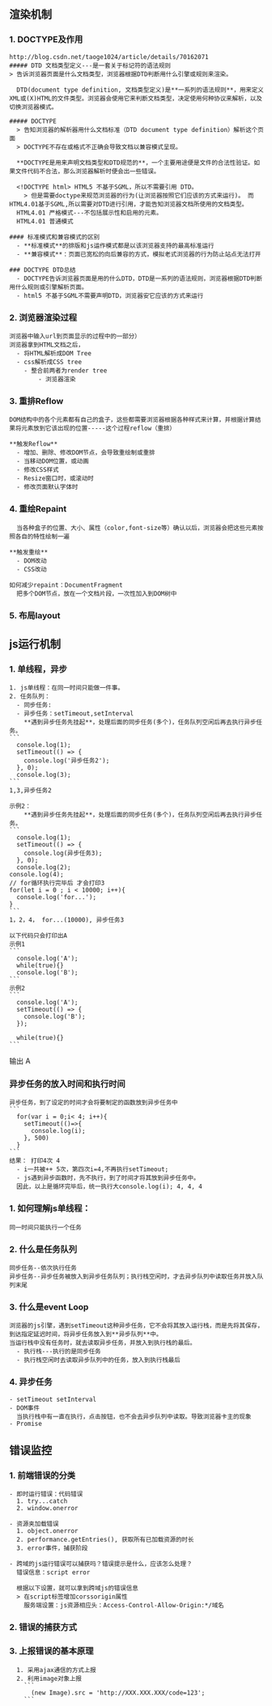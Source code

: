 ## 渲染机制
  ### 1. DOCTYPE及作用
    http://blog.csdn.net/taoge1024/article/details/70162071
    ##### DTD 文档类型定义---是一套关于标记符的语法规则
    > 告诉浏览器页面是什么文档类型，浏览器根据DTD判断用什么引擎或规则来渲染。

      DTD(document type definition, 文档类型定义)是**一系列的语法规则**，用来定义XML或(X)HTML的文件类型。浏览器会使用它来判断文档类型，决定使用何种协议来解析，以及切换浏览器模式。

    ##### DOCTYPE
      > 告知浏览器的解析器用什么文档标准（DTD document type definition）解析这个页面
      > DOCTYPE不存在或格式不正确会导致文档以兼容模式呈现。

      **DOCTYPE是用来声明文档类型和DTD规范的**，一个主要用途便是文件的合法性验证。如果文件代码不合法，那么浏览器解析时便会出一些错误。

      <!DOCTYPE html> HTML5 不基于SGML，所以不需要引用 DTD。
        > 但是需要doctype来规范浏览器的行为(让浏览器按照它们应该的方式来运行)。 而HTML4.01基于SGML,所以需要对DTD进行引用，才能告知浏览器文档所使用的文档类型。
      HTML4.01 严格模式---不包括展示性和启用的元素。
      HTML4.01 普通模式

    #### 标准模式和兼容模式的区别
      - **标准模式**的排版和js运作模式都是以该浏览器支持的最高标准运行
      - **兼容模式**：页面已宽松的向后兼容的方式，模拟老式浏览器的行为防止站点无法打开

    ### DOCTYPE DTD总结
      - DOCTYPE告诉浏览器页面是用的什么DTD，DTD是一系列的语法规则，浏览器根据DTD判断用什么规则或引擎解析页面。
      - html5 不基于SGML不需要声明DTD，浏览器安它应该的方式来运行
  ### 2. 浏览器渲染过程
    浏览器中输入url到页面显示的过程中的一部分）
    浏览器拿到HTML文档之后，
      - 将HTML解析成DOM Tree
      - css解析成CSS tree
        - 整合前两者为render tree
            - 浏览器渲染

  ### 3. 重排Reflow
    DOM结构中的各个元素都有自己的盒子，这些都需要浏览器根据各种样式来计算，并根据计算结果将元素放到它该出现的位置-----这个过程reflow（重排）

    **触发Reflow**
      - 增加、删除、修改DOM节点，会导致重绘制或重排
      - 当移动DOM位置，或动画
      - 修改CSS样式
      - Resize窗口时，或滚动时
      - 修改页面默认字体时

  ### 4. 重绘Repaint
      当各种盒子的位置、大小、属性（color,font-size等）确认以后，浏览器会把这些元素按照各自的特性绘制一遍

    **触发重绘**
      - DOM改动
      - CSS改动

    如何减少repaint：DocumentFragment
      把多个DOM节点，放在一个文档片段，一次性加入到DOM树中

  ### 5. 布局layout


## js运行机制
  ### 1. 单线程，异步
    1. js单线程：在同一时间只能做一件事。
    2. 任务队列：
      - 同步任务:
      - 异步任务：setTimeout,setInterval
        **遇到异步任务先挂起**，处理后面的同步任务(多个)，任务队列空闲后再去执行异步任务。
    ```
      console.log(1);
      setTimeout(() => {
        console.log('异步任务2');
      }, 0);
      console.log(3);
    ```
    1,3,异步任务2

    示例2：
        **遇到异步任务先挂起**，处理后面的同步任务(多个)，任务队列空闲后再去执行异步任务。
    ```
      console.log(1);
      setTimeout(() => {
        console.log(异步任务3);
      }, 0);
      console.log(2);
    console.log(4);
    // for循环执行完毕后 才会打印3
    for(let i = 0 ; i < 10000; i++){
      console.log('for...');
    }
    ```
    1，2，4， for...(10000), 异步任务3

    以下代码只会打印出A
    示例1
    ```
      console.log('A');
      while(true){}
      console.log('B');
    ```
    示例2
    ```
      console.log('A');
      setTimeout(() => {
        console.log('B');
      });

      while(true){}
    ```
   输出 A

  ### 异步任务的放入时间和执行时间
    异步任务，到了设定的时间才会将要制定的函数放到异步任务中
    ```
      for(var i = 0;i< 4; i++){
        setTimeout(()=>{
          console.log(i);
        }, 500)
      }
    ```
    结果： 打印4次 4
      - i一共被++ 5次，第四次i=4,不再执行setTimeout;
      - js遇到异步函数时，先不执行，到了时间才将其放到异步任务中。
      因此，以上是循环完毕后，统一执行大console.log(i); 4, 4, 4

  ### 1. 如何理解js单线程：
    同一时间只能执行一个任务
  ### 2. 什么是任务队列
    同步任务--依次执行任务
    异步任务--异步任务被放入到异步任务队列；执行栈空闲时，才去异步队列中读取任务并放入队列末尾
  ### 3. 什么是event Loop
    浏览器的js引擎，遇到setTimeout这种异步任务，它不会将其放入运行栈，而是先将其保存，到达指定延迟时间，将异步任务放入到**异步队列**中。
    当运行栈中没有任务时，就去读取异步任务，并放入到执行栈的最后。
      - 执行栈---执行的是同步任务
      - 执行栈空闲时去读取异步队列中的任务，放入到执行栈最后
  ### 4. 异步任务
    - setTimeout setInterval
    - DOM事件
      当执行栈中有一直在执行，点击按钮，也不会去异步队列中读取。导致浏览器卡主的现象
    - Promise


## 错误监控
  ### 1. 前端错误的分类
    - 即时运行错误：代码错误
      1. try...catch
      2. window.onerror

    - 资源夹加载错误
      1. object.onerror
      2. performance.getEntries(), 获取所有已加载资源的时长
      3. error事件，捕获阶段

    - 跨域的js运行错误可以捕获吗？错误提示是什么，应该怎么处理？
      错误信息：script error

      根据以下设置，就可以拿到跨域js的错误信息
      > 在script标签增加corssorigin属性
        服务端设置：js资源相应头：Access-Control-Allow-Origin:*/域名

  ### 2. 错误的捕获方式
  ### 3. 上报错误的基本原理
      1. 采用ajax通信的方式上报
      2. 利用image对象上报
        ```
          (new Image).src = 'http://XXX.XXX.XXX/code=123';
        ```

